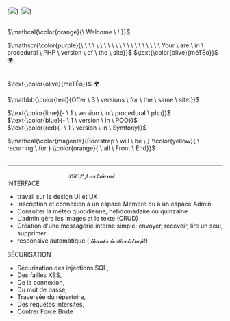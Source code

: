 [![](https://img.shields.io/badge/BOOTSTRAP-blue?style=for-the-badge)]
[![](https://img.shields.io/badge/PHP-blueviolet?style=for-the-badge)]<br>
<br>

$\mathcal{\color{orange}{\ Welcome \ ! \}}$ <br>

$\mathscr{\color{purple}{\  \   \   \   \   \   \  \  \   \   \   \   \   \  \  \   \   \   \   \   \ Your \ are \ in \ procedural \ PHP \ version \ of \ the \ site}}$  $\text{\color{olive}{méTÉo}}$ :earth_africa:
<br><br>

$\text{\color{olive}{méTÉo}}$ :earth_africa:
<br>

$\mathbb{\color{teal}{Offer \ 3 \ versions \ for \ the \ same \ site:}}$

$\text{\color{lime}{- \ 1 \ version \ in \ procedural \ php}}$ <br>
$\text{\color{blue}{- \ 1 \ version \ in \ POO}}$ <br>
$\text{\color{red}{- \ 1 \ version \ in \ Symfony}}$ <br>

$\mathcal{\color{magenta}{Bootstrap \ will \ be \ } \\color{yellow}{ \ recurring \ for } \\color{orange}{ \ all \ Front \ End}}$<br><br>

 ----------------------------------------------------------------------------------------------------------------------------------------------------------------
$\mathcal{\   \   \   \   \   \   \   \  \   \   \   \   \   \   \   \   \   \   \   \   \   \   \  \   \   \   \   \   \   \   \   \   \   \   \   \  PHP \ procédural}$<br>
INTERFACE <br>
- travail sur le design UI et UX
- Inscription et connexion à un espace Membre ou à un espace Admin
- Consulter la météo quotidienne, hebdomadaire ou quinzaine
- L'admin gère les images et le texte (CRUD)
- Création d'une messagerie interne simple: envoyer, recevoir, lire un seul, supprimer
- responsive automatique $\mathscr{( \ thanks \ to \ Bootstrap! )}$

SÉCURISATION
- Sécurisation des injections SQL, 
- Des failles XSS, 
- De la connexion,
- Du mot de passe,
- Traversée du répertoire,
- Des requêtes intersites,
- Contrer Force Brute

